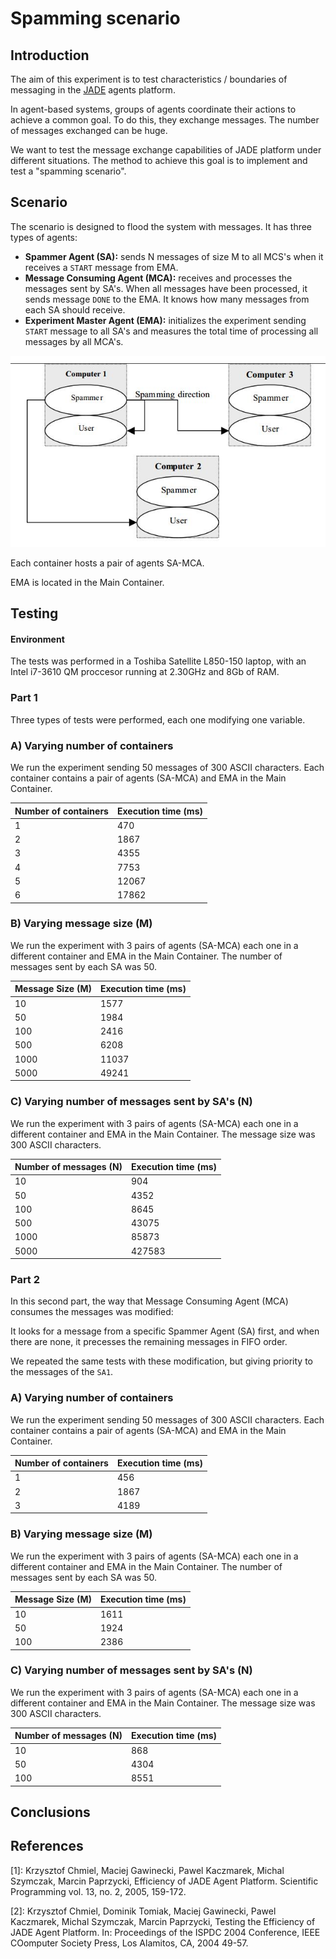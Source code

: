 # Spamming scenario

## Introduction 

The aim of this experiment is to test characteristics / boundaries of messaging in the [JADE](http://jade.tilab.com/) agents platform. 

In agent-based systems, groups of agents coordinate their actions to achieve a common goal. To do this, they exchange messages. The number of messages exchanged can be huge. 

We want to test the message exchange capabilities of JADE platform under different situations. The method to achieve this goal is to implement and test a "spamming scenario".

## Scenario

The scenario is designed to flood the system with messages. It has three types of agents:

- **Spammer Agent (SA):** sends N messages of size M to all MCS's when it receives a `START` message from EMA. 
- **Message Consuming Agent (MCA):** receives and processes the messages sent by SA's. When all messages have been processed, it sends message `DONE` to the EMA. It knows how many messages from each SA should receive. 
- **Experiment Master Agent (EMA):** initializes the experiment sending `START`  message to all SA's and measures the total time of processing all messages by all MCA's. 

![enter image description here](https://raw.githubusercontent.com/davidmigloz/spamming-scenario-agents/master/doc/img/scenario.jpg "Scenario")

Each container hosts a pair of agents SA-MCA. 

EMA is located in the Main Container.

## Testing

#### Environment
The tests was performed in a Toshiba Satellite L850-150 laptop, with an Intel i7-3610 QM proccesor running at 2.30GHz and 8Gb of RAM.

### Part 1

Three types of tests were performed, each one modifying one variable.

### A) Varying number of containers
We run the experiment sending 50 messages of 300 ASCII characters. Each container contains a pair of agents (SA-MCA) and EMA in the Main Container.

| Number of containers 	| Execution time (ms) 	|
|----------------------	|---------------------	|
| 1                    	| 470                 	|
| 2                    	| 1867                	|
| 3                    	| 4355                	|
| 4                    	| 7753                	|
| 5                    	| 12067               	|
| 6                    	| 17862               	|


### B) Varying message size (M)

We run the experiment with 3 pairs of agents (SA-MCA) each one in a different container and EMA in the Main Container. The number of messages sent by each SA was 50.

| Message Size (M) 	| Execution time (ms) 	|
|------------------	|---------------------	|
| 10               	| 1577                	|
| 50               	| 1984                	|
| 100              	| 2416                	|
| 500              	| 6208                	|
| 1000             	| 11037               	|
| 5000             	| 49241               	|


### C) Varying number of messages sent by SA's (N)

We run the experiment with 3 pairs of agents (SA-MCA) each one in a different container and EMA in the Main Container. The message size was 300 ASCII characters.

| Number of messages (N) 	| Execution time (ms) 	|
|------------------------	|---------------------	|
| 10                     	| 904                 	|
| 50                     	| 4352                	|
| 100                    	| 8645                	|
| 500                    	| 43075               	|
| 1000                   	| 85873               	|
| 5000                   	| 427583              	|


### Part 2

In this second part, the way that Message Consuming Agent (MCA) consumes the messages was modified: 

It looks for a message from a specific Spammer Agent (SA) first, and when there are none, it precesses the remaining messages in FIFO order.

We repeated the same tests with these modification, but giving priority to the messages of the `SA1`.

### A) Varying number of containers
We run the experiment sending 50 messages of 300 ASCII characters. Each container contains a pair of agents (SA-MCA) and EMA in the Main Container.

| Number of containers 	| Execution time (ms) 	|
|----------------------	|---------------------	|
| 1                    	| 456                 	|
| 2                    	| 1867                	|
| 3                    	| 4189                	|


### B) Varying message size (M)

We run the experiment with 3 pairs of agents (SA-MCA) each one in a different container and EMA in the Main Container. The number of messages sent by each SA was 50.

| Message Size (M) 	| Execution time (ms) 	|
|------------------	|---------------------	|
| 10               	| 1611                	|
| 50               	| 1924                	|
| 100              	| 2386                	|


### C) Varying number of messages sent by SA's (N)

We run the experiment with 3 pairs of agents (SA-MCA) each one in a different container and EMA in the Main Container. The message size was 300 ASCII characters.

| Number of messages (N) 	| Execution time (ms) 	|
|------------------------	|---------------------	|
| 10                     	| 868                 	|
| 50                     	| 4304                	|
| 100                    	| 8551                	|

## Conclusions



## References

[1]: Krzysztof Chmiel, Maciej Gawinecki, Pawel Kaczmarek, Michal Szymczak, Marcin  Paprzycki, Efficiency of JADE Agent Platform. Scientific Programming vol. 13, no. 2, 2005, 159-172.

[2]: Krzysztof Chmiel, Dominik Tomiak, Maciej Gawinecki, Pawel Kaczmarek, Michal Szymczak, Marcin  Paprzycki, Testing the Efficiency of JADE Agent Platform. In: Proceedings of the ISPDC 2004 Conference, IEEE COomputer Society Press, Los Alamitos, CA, 2004 49-57.

